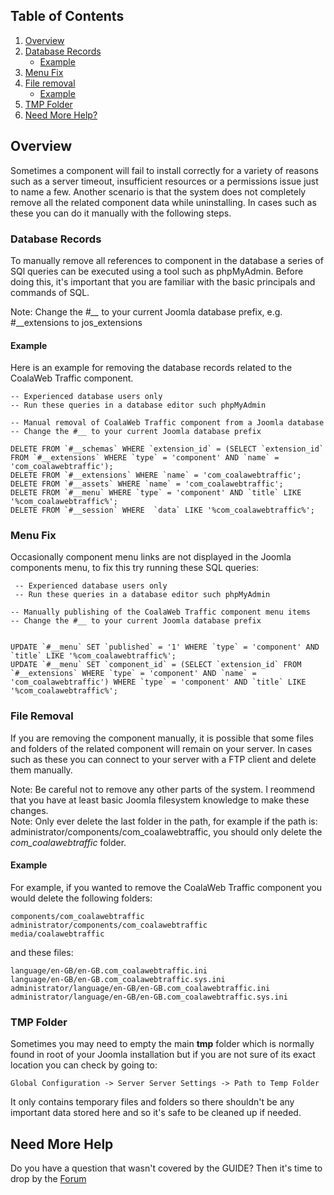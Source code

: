 ## Table of Contents
1.  [Overview](#overview)
2.  [Database Records](#database-records)
    - [Example](#db-example)
3.  [Menu Fix](#menu-fix)
4.  [File removal](#file-removal)
    - [Example](#file-example)
5.  [TMP Folder](#tmp-folder)
6.  [Need More Help?](#more-help)

## <a class="doc-top" name="overview"></a>Overview

Sometimes a component will fail to install correctly for a variety of reasons such as a server timeout, insufficient resources or a permissions issue just to name a few. Another scenario is that the system does not completely remove all the related component data while uninstalling. In cases such as these you can do it manually with the following steps.
 
### <a name="database-records"></a>Database Records
To manually remove all references to component in the database a series of SQl queries can be executed using a tool such as phpMyAdmin. Before doing this, it's important that you are familiar with the basic principals and commands of SQL.
 
<div class="uk-alert">Note: Change the <em>#__</em> to your current Joomla database prefix, e.g. #__extensions to jos_extensions</div>
  
#### <a name="db-example"></a>Example

 Here is an example for removing the database records related to the CoalaWeb Traffic component.

    -- Experienced database users only
    -- Run these queries in a database editor such phpMyAdmin
     
    -- Manual removal of CoalaWeb Traffic component from a Joomla database
    -- Change the #__ to your current Joomla database prefix
     
    DELETE FROM `#__schemas` WHERE `extension_id` = (SELECT `extension_id` FROM `#__extensions` WHERE `type` = 'component' AND `name` = 'com_coalawebtraffic');
    DELETE FROM `#__extensions` WHERE `name` = 'com_coalawebtraffic';
    DELETE FROM `#__assets` WHERE `name` = 'com_coalawebtraffic';
    DELETE FROM `#__menu` WHERE `type` = 'component' AND `title` LIKE '%com_coalawebtraffic%';
    DELETE FROM `#__session` WHERE  `data` LIKE '%com_coalawebtraffic%';

### <a name="menu-fix"></a>Menu Fix

Occasionally component menu links are not displayed in the Joomla components menu, to fix this try running these SQL queries:
 
     -- Experienced database users only
     -- Run these queries in a database editor such phpMyAdmin

    -- Manually publishing of the CoalaWeb Traffic component menu items
    -- Change the #__ to your current Joomla database prefix

    
    UPDATE `#__menu` SET `published` = '1' WHERE `type` = 'component' AND `title` LIKE '%com_coalawebtraffic%';
    UPDATE `#__menu` SET `component_id` = (SELECT `extension_id` FROM `#__extensions` WHERE `type` = 'component' AND `name` = 'com_coalawebtraffic') WHERE `type` = 'component' AND `title` LIKE '%com_coalawebtraffic%';

### <a name="file-removal"></a>File Removal

If you are removing the component manually, it is possible that some files and folders of the related component will remain on your server. In cases such as these you can connect to your server with a FTP client and delete them manually.

<div class="uk-alert">Note: Be careful not to remove any other parts of the system. I reommend that you have at least basic Joomla filesystem knowledge to make these changes.</div>

<div class="uk-alert">Note: Only ever delete the last folder in the path, for example if the path is: administrator/components/com_coalawebtraffic, you should only delete the <em>com_coalawebtraffic</em> folder.</div>
 
#### <a name="file-example"></a>Example
 
For example, if you wanted to remove the CoalaWeb Traffic component you would delete the following folders:

    components/com_coalawebtraffic
    administrator/components/com_coalawebtraffic
    media/coalawebtraffic

and these files:

    language/en-GB/en-GB.com_coalawebtraffic.ini
    language/en-GB/en-GB.com_coalawebtraffic.sys.ini
    administrator/language/en-GB/en-GB.com_coalawebtraffic.ini
    administrator/language/en-GB/en-GB.com_coalawebtraffic.sys.ini

### <a name="tmp-directory"></a>TMP Folder
 
Sometimes you may need to empty the main **tmp** folder which is normally found in root of your Joomla installation but if you are not sure of its exact location you can check by going to:

    Global Configuration -> Server Server Settings -> Path to Temp Folder
    
It only contains temporary files and folders so there shouldn't be any important data stored  here and so it's safe to be cleaned up if needed.

## <a name="more-help"></a>Need More Help

<div class="uk-alert">Do you have a question that wasn't covered by the GUIDE? Then it's time to drop by the <a href="http://coalaweb.com/forum/index" target="_self">Forum</a></div>